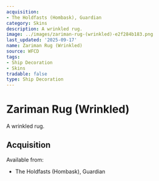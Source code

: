 ```yaml
---
acquisition:
- The Holdfasts (Hombask), Guardian
category: Skins
description: A wrinkled rug.
image: ../images/zariman-rug-(wrinkled)-e2f284b183.png
last_updated: '2025-09-17'
name: Zariman Rug (Wrinkled)
source: WFCD
tags:
- Ship Decoration
- Skins
tradable: false
type: Ship Decoration
---
```


# Zariman Rug (Wrinkled)

A wrinkled rug.

## Acquisition

Available from:
- The Holdfasts (Hombask), Guardian

